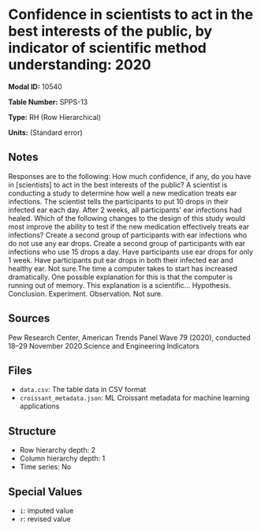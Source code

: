 # Confidence in scientists to act in the best interests of the public, by indicator of scientific method understanding: 2020

**Modal ID:** 10540

**Table Number:** SPPS-13

**Type:** RH (Row Hierarchical)

**Units:** (Standard error)

## Notes

Responses are to the following: How much confidence, if any, do you have in [scientists] to act in the best interests of the public? A scientist is conducting a study to determine how well a new medication treats ear infections. The scientist tells the participants to put 10 drops in their infected ear each day. After 2 weeks, all participants' ear infections had healed. Which of the following changes to the design of this study would most improve the ability to test if the new medication effectively treats ear infections? Create a second group of participants with ear infections who do not use any ear drops. Create a second group of participants with ear infections who use 15 drops a day. Have participants use ear drops for only 1 week. Have participants put ear drops in both their infected ear and healthy ear. Not sure.The time a computer takes to start has increased dramatically. One possible explanation for this is that the computer is running out of memory. This explanation is a scientific… Hypothesis. Conclusion. Experiment. Observation. Not sure.

## Sources

Pew Research Center, American Trends Panel Wave 79 (2020), conducted 18–29 November 2020.Science and Engineering Indicators

## Files

- `data.csv`: The table data in CSV format
- `croissant_metadata.json`: ML Croissant metadata for machine learning applications

## Structure

- Row hierarchy depth: 2
- Column hierarchy depth: 1
- Time series: No

## Special Values

- `i`: imputed value
- `r`: revised value
